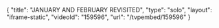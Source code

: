 {
    "title": "JANUARY AND FEBRUARY REVISITED",
    "type": "solo",
    "layout": "iframe-static",
    "videoId": "159596",
    "url": "\/tvpembed\/159596"
}